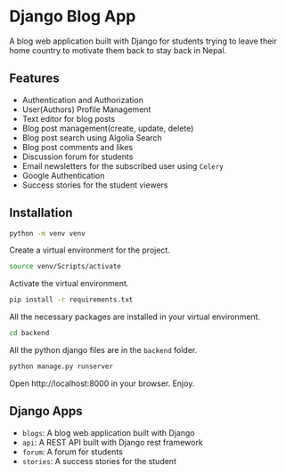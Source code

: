 # Django Blog App

A blog web application built with Django for students trying to leave their home country to motivate them back to stay back in Nepal.

## Features

- Authentication and Authorization
- User(Authors) Profile Management
- Text editor for blog posts
- Blog post management(create, update, delete)
- Blog post search using Algolia Search
- Blog post comments and likes
- Discussion forum for students
- Email newsletters for the subscribed user using `Celery`
- Google Authentication
- Success stories for the student viewers

## Installation

```bash
python -m venv venv
```

Create a virtual environment for the project.

```bash
source venv/Scripts/activate
```

Activate the virtual environment.

```bash
pip install -r requirements.txt
```

All the necessary packages are installed in your virtual environment.

```bash
cd backend
```

All the python django files are in the `backend` folder.

```bash
python manage.py runserver
```

Open http://localhost:8000 in your browser. Enjoy.

## Django Apps

- `blogs`: A blog web application built with Django
- `api`: A REST API built with Django rest framework
- `forum`: A forum for students
- `stories`: A success stories for the student
